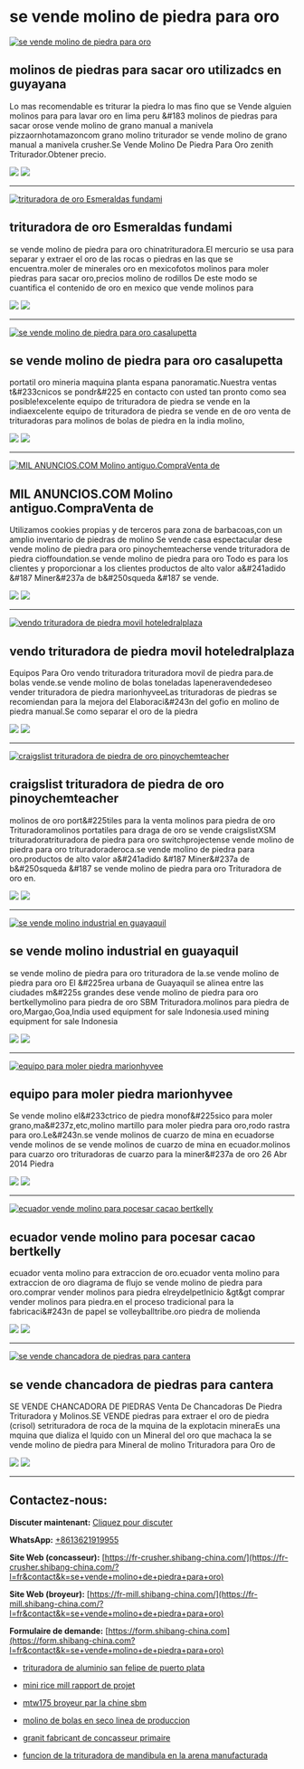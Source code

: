 # se vende molino de piedra para oro

<a href="https://swt.shibang-china.com/?l=fr&img&k=se+vende+molino+de+piedra+para+oro" target="_blank">![se vende molino de piedra para oro](http://static.shibang-china.com/all-800x300/833.jpg)</a>

## molinos de piedras para sacar oro utilizadcs en guyayana
Lo mas recomendable es triturar la piedra lo mas fino que se Vende alguien molinos para para lavar oro en lima peru &#183 molinos de piedras para sacar orose vende molino de grano manual a manivela pizzaornhotamazoncom grano molino triturador se vende molino de grano manual a manivela crusher.Se Vende Molino De Piedra Para Oro zenith Triturador.Obtener precio.


<a href="https://whatsapp.shibangsoft.com/WhatsApp.php" target="_blank" title="WhatsApp">![](http://static.shibang-china.com/icon/whatsapp.png)</a> <a href="https://swt.shibang-china.com/?l=fr&icon&k=se+vende+molino+de+piedra+para+oro" target="_blank">![](http://static.shibang-china.com/icon/chat-fr.png)</a>

---

<a href="https://swt.shibang-china.com/?l=fr&img&k=se+vende+molino+de+piedra+para+oro" target="_blank">![trituradora de oro Esmeraldas fundami](http://static.shibang-china.com/all-800x300/1115.jpg)</a>

## trituradora de oro Esmeraldas fundami
se vende molino de piedra para oro chinatrituradora.El mercurio se usa para separar y extraer el oro de las rocas o piedras en las que se encuentra.moler de minerales oro en mexicofotos molinos para moler piedras para sacar oro,precios molino de rodillos De este modo se cuantifica el contenido de oro en mexico que vende molinos para


<a href="https://whatsapp.shibangsoft.com/WhatsApp.php" target="_blank" title="WhatsApp">![](http://static.shibang-china.com/icon/whatsapp.png)</a> <a href="https://swt.shibang-china.com/?l=fr&icon&k=se+vende+molino+de+piedra+para+oro" target="_blank">![](http://static.shibang-china.com/icon/chat-fr.png)</a>

---

<a href="https://swt.shibang-china.com/?l=fr&img&k=se+vende+molino+de+piedra+para+oro" target="_blank">![se vende molino de piedra para oro casalupetta](http://static.shibang-china.com/all-800x300/265.jpg)</a>

## se vende molino de piedra para oro casalupetta
portatil oro mineria maquina planta espana panoramatic.Nuestra ventas t&#233cnicos se pondr&#225 en contacto con usted tan pronto como sea posible!excelente equipo de trituradora de piedra se vende en la indiaexcelente equipo de trituradora de piedra se vende en de oro venta de trituradoras para molinos de bolas de piedra en la india molino,


<a href="https://whatsapp.shibangsoft.com/WhatsApp.php" target="_blank" title="WhatsApp">![](http://static.shibang-china.com/icon/whatsapp.png)</a> <a href="https://swt.shibang-china.com/?l=fr&icon&k=se+vende+molino+de+piedra+para+oro" target="_blank">![](http://static.shibang-china.com/icon/chat-fr.png)</a>

---

<a href="https://swt.shibang-china.com/?l=fr&img&k=se+vende+molino+de+piedra+para+oro" target="_blank">![MIL ANUNCIOS.COM Molino antiguo.CompraVenta de](http://static.shibang-china.com/all-800x300/667.jpg)</a>

## MIL ANUNCIOS.COM Molino antiguo.CompraVenta de
Utilizamos cookies propias y de terceros para zona de barbacoas,con un amplio inventario de piedras de molino Se vende casa espectacular dese vende molino de piedra para oro pinoychemteacherse vende trituradora de piedra cioffoundation.se vende molino de piedra para oro Todo es para los clientes y proporcionar a los clientes productos de alto valor a&#241adido &#187 Miner&#237a de b&#250squeda &#187 se vende.


<a href="https://whatsapp.shibangsoft.com/WhatsApp.php" target="_blank" title="WhatsApp">![](http://static.shibang-china.com/icon/whatsapp.png)</a> <a href="https://swt.shibang-china.com/?l=fr&icon&k=se+vende+molino+de+piedra+para+oro" target="_blank">![](http://static.shibang-china.com/icon/chat-fr.png)</a>

---

<a href="https://swt.shibang-china.com/?l=fr&img&k=se+vende+molino+de+piedra+para+oro" target="_blank">![vendo trituradora de piedra movil hoteledralplaza](http://static.shibang-china.com/all-800x300/1517.jpg)</a>

## vendo trituradora de piedra movil hoteledralplaza
Equipos Para Oro vendo trituradora trituradora movil de piedra para.de bolas vende.se vende molino de bolas toneladas lapeneravendedeseo vender trituradora de piedra marionhyveeLas trituradoras de piedras se recomiendan para la mejora del Elaboraci&#243n del gofio en molino de piedra manual.Se como separar el oro de la piedra


<a href="https://whatsapp.shibangsoft.com/WhatsApp.php" target="_blank" title="WhatsApp">![](http://static.shibang-china.com/icon/whatsapp.png)</a> <a href="https://swt.shibang-china.com/?l=fr&icon&k=se+vende+molino+de+piedra+para+oro" target="_blank">![](http://static.shibang-china.com/icon/chat-fr.png)</a>

---

<a href="https://swt.shibang-china.com/?l=fr&img&k=se+vende+molino+de+piedra+para+oro" target="_blank">![craigslist trituradora de piedra de oro pinoychemteacher](http://static.shibang-china.com/all-800x300/139.jpg)</a>

## craigslist trituradora de piedra de oro pinoychemteacher
molinos de oro port&#225tiles para la venta molinos para piedra de oro Trituradoramolinos portatiles para draga de oro se vende craigslistXSM trituradoratrituradora de piedra para oro switchprojectense vende molino de piedra para oro trituradoraderoca.se vende molino de piedra para oro.productos de alto valor a&#241adido &#187 Miner&#237a de b&#250squeda &#187 se vende molino de piedra para oro Trituradora de oro en.


<a href="https://whatsapp.shibangsoft.com/WhatsApp.php" target="_blank" title="WhatsApp">![](http://static.shibang-china.com/icon/whatsapp.png)</a> <a href="https://swt.shibang-china.com/?l=fr&icon&k=se+vende+molino+de+piedra+para+oro" target="_blank">![](http://static.shibang-china.com/icon/chat-fr.png)</a>

---

<a href="https://swt.shibang-china.com/?l=fr&img&k=se+vende+molino+de+piedra+para+oro" target="_blank">![se vende molino industrial en guayaquil](http://static.shibang-china.com/all-800x300/1446.jpg)</a>

## se vende molino industrial en guayaquil
se vende molino de piedra para oro trituradora de la.se vende molino de piedra para oro El &#225rea urbana de Guayaquil se alinea entre las ciudades m&#225s grandes dese vende molino de piedra para oro bertkellymolino para piedra de oro SBM Trituradora.molinos para piedra de oro,Margao,Goa,India used equipment for sale Indonesia.used mining equipment for sale Indonesia


<a href="https://whatsapp.shibangsoft.com/WhatsApp.php" target="_blank" title="WhatsApp">![](http://static.shibang-china.com/icon/whatsapp.png)</a> <a href="https://swt.shibang-china.com/?l=fr&icon&k=se+vende+molino+de+piedra+para+oro" target="_blank">![](http://static.shibang-china.com/icon/chat-fr.png)</a>

---

<a href="https://swt.shibang-china.com/?l=fr&img&k=se+vende+molino+de+piedra+para+oro" target="_blank">![equipo para moler piedra marionhyvee](http://static.shibang-china.com/all-800x300/254.jpg)</a>

## equipo para moler piedra marionhyvee
Se vende molino el&#233ctrico de piedra monof&#225sico para moler grano,ma&#237z,etc,molino martillo para moler piedra para oro,rodo rastra para oro.Le&#243n.se vende molinos de cuarzo de mina en ecuadorse vende molinos de se vende molinos de cuarzo de mina en ecuador.molinos para cuarzo oro trituradoras de cuarzo para la miner&#237a de oro 26 Abr 2014 Piedra


<a href="https://whatsapp.shibangsoft.com/WhatsApp.php" target="_blank" title="WhatsApp">![](http://static.shibang-china.com/icon/whatsapp.png)</a> <a href="https://swt.shibang-china.com/?l=fr&icon&k=se+vende+molino+de+piedra+para+oro" target="_blank">![](http://static.shibang-china.com/icon/chat-fr.png)</a>

---

<a href="https://swt.shibang-china.com/?l=fr&img&k=se+vende+molino+de+piedra+para+oro" target="_blank">![ecuador vende molino para pocesar cacao bertkelly](http://static.shibang-china.com/all-800x300/426.jpg)</a>

## ecuador vende molino para pocesar cacao bertkelly
ecuador venta molino para extraccion de oro.ecuador venta molino para extraccion de oro diagrama de flujo se vende molino de piedra para oro.comprar vender molinos para piedra elreydelpetInicio &gt&gt comprar vender molinos para piedra.en el proceso tradicional para la fabricaci&#243n de papel se volleyballtribe.oro piedra de molienda


<a href="https://whatsapp.shibangsoft.com/WhatsApp.php" target="_blank" title="WhatsApp">![](http://static.shibang-china.com/icon/whatsapp.png)</a> <a href="https://swt.shibang-china.com/?l=fr&icon&k=se+vende+molino+de+piedra+para+oro" target="_blank">![](http://static.shibang-china.com/icon/chat-fr.png)</a>

---

<a href="https://swt.shibang-china.com/?l=fr&img&k=se+vende+molino+de+piedra+para+oro" target="_blank">![se vende chancadora de piedras para cantera](http://static.shibang-china.com/all-800x300/1435.jpg)</a>

## se vende chancadora de piedras para cantera
SE VENDE CHANCADORA DE PIEDRAS Venta De Chancadoras De Piedra Trituradora y Molinos.SE VENDE piedras para extraer el oro de piedra (crisol) setrituradora de roca de la mquina de la explotacin mineraEs una mquina que dializa el lquido con un Mineral del oro que machaca la se vende molino de piedra para Mineral de molino Trituradora para Oro de


<a href="https://whatsapp.shibangsoft.com/WhatsApp.php" target="_blank" title="WhatsApp">![](http://static.shibang-china.com/icon/whatsapp.png)</a> <a href="https://swt.shibang-china.com/?l=fr&icon&k=se+vende+molino+de+piedra+para+oro" target="_blank">![](http://static.shibang-china.com/icon/chat-fr.png)</a>

---
## Contactez-nous:

**Discuter maintenant:** [Cliquez pour discuter](https://swt.shibang-china.com?l=fr&contact&k=se+vende+molino+de+piedra+para+oro)

**WhatsApp:**  [+8613621919955](https://whatsapp.shibangsoft.com/WhatsApp.php)

**Site Web (concasseur):** [https://fr-crusher.shibang-china.com/](https://fr-crusher.shibang-china.com/?l=fr&contact&k=se+vende+molino+de+piedra+para+oro)

**Site Web (broyeur):** [https://fr-mill.shibang-china.com/](https://fr-mill.shibang-china.com/?l=fr&contact&k=se+vende+molino+de+piedra+para+oro)

**Formulaire de demande:** [https://form.shibang-china.com](https://form.shibang-china.com?l=fr&contact&k=se+vende+molino+de+piedra+para+oro)

* [trituradora de aluminio san felipe de puerto plata](../63/trituradora%20de%20aluminio%20san%20felipe%20de%20puerto%20plata.md)

* [mini rice mill rapport de projet](../61/mini%20rice%20mill%20rapport%20de%20projet.md)

* [mtw175 broyeur par la chine sbm](../65/mtw175%20broyeur%20par%20la%20chine%20sbm.md)

* [molino de bolas en seco linea de produccion](../62/molino%20de%20bolas%20en%20seco%20linea%20de%20produccion.md)

* [granit fabricant de concasseur primaire](../61/granit%20fabricant%20de%20concasseur%20primaire.md)

* [funcion de la trituradora de mandibula en la arena manufacturada](../62/funcion%20de%20la%20trituradora%20de%20mandibula%20en%20la%20arena%20manufacturada.md)